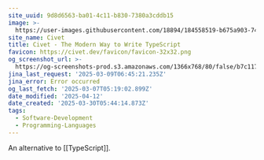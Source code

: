 ```yaml
---
site_uuid: 9d8d6563-ba01-4c11-b830-7380a3cddb15
image: >-
  https://user-images.githubusercontent.com/18894/184558519-b675a903-7490-43ba-883e-0d8addacd4b9.png
site_name: Civet
title: Civet - The Modern Way to Write TypeScript
favicon: https://civet.dev/favicon/favicon-32x32.png
og_screenshot_url: >-
  https://og-screenshots-prod.s3.amazonaws.com/1366x768/80/false/b7c1171c7f24c80f5cadb9d24670d8646835b6bcffe2a4ece35e530b8335b5bb.jpeg
jina_last_request: '2025-03-09T06:45:21.235Z'
jina_error: Error occurred
og_last_fetch: '2025-03-07T05:19:02.899Z'
date_modified: '2025-04-12'
date_created: '2025-03-30T05:44:14.873Z'
tags:
  - Software-Development
  - Programming-Languages
---
```













An alternative to [[TypeScript]].
